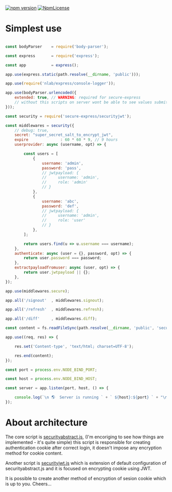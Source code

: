[![npm version](https://badge.fury.io/js/secure-express.svg)](https://badge.fury.io/js/secure-express)
[![NpmLicense](https://img.shields.io/npm/l/secure-express.svg)](https://github.com/stopsopa/secure-express/blob/master/LICENSE)

# Simplest use

```javascript

const bodyParser    = require('body-parser');

const express       = require('express');

const app           = express();

app.use(express.static(path.resolve(__dirname, 'public')));

app.use(require('nlab/express/console-logger'));

app.use(bodyParser.urlencoded({
    extended: true, // WARNING: required for secure-express
    // without this scripts on server wont be able to see values submitted from form
}));

const security = require('secure-express/securityjwt');

const middlewares = security({
    // debug: true,
    secret: "super_secret_salt_to_encrypt_jwt",
    expire              : 60 * 60 * 9, // 9 hours
    userprovider: async (username, opt) => {

        const users = [
            {
                username: 'admin',
                password: 'pass',
                // jwtpayload: {
                //     username: 'admin',
                //     role: 'admin'
                // }
            },
            {
                username: 'abc',
                password: 'def',
                // jwtpayload: {
                //     username: 'admin',
                //     role: 'user'
                // }
            },
        ];

        return users.find(u => u.username === username);
    },
    authenticate: async (user = {}, password, opt) => {
        return user.password === password;
    },
    extractpayloadfromuser: async (user, opt) => {
        return user.jwtpayload || {};
    },
});

app.use(middlewares.secure);

app.all('/signout'  , middlewares.signout);

app.all('/refresh'  , middlewares.refresh);

app.all('/diff'     , middlewares.diff);

const content = fs.readFileSync(path.resolve(__dirname, 'public', 'secured.html')).toString();

app.use((req, res) => {

    res.set('Content-type', 'text/html; charset=UTF-8');

    res.end(content);
});

const port = process.env.NODE_BIND_PORT;

const host = process.env.NODE_BIND_HOST;

const server = app.listen(port, host, () => {

    console.log(`\n 🌎  Server is running ` + ` ${host}:${port} ` + "\n")
});

```

# About architecture

The core script is [securityabstract.js](lib/securityabstract.js), (I'm encoriging to see how things are implemented - it's quite simple) this script is responsible for creating authentication cookie after correct login, it doesn't impose any encryption method for cookie content.

Another script is [securityjwt.js](lib/securityjwt.js) which is extension of default configuration of securityabstract.js and it is focused on encrypting cookie using JWT.

It is possible to create another method of encryption of sesion cookie which is up to you. Cheers...

